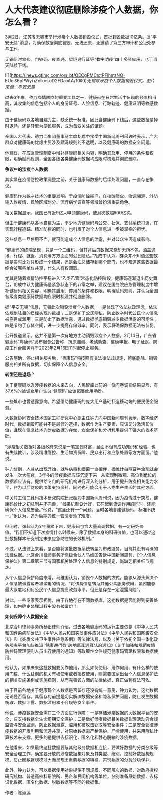 # 人大代表建议彻底删除涉疫个人数据，你怎么看？

3月2日，江苏省无锡市举行涉疫个人数据销毁仪式，首批销毁数据10亿条。据“平安无锡”消息，为确保数据彻底销毁、无法还原，还邀请了第三方审计和公证处参与工作。

无锡同时宣布，门铃码、疫查通、货运通行证等“数字防疫”四十多项应用，也于当天陆续下线。

![](https://inews.gtimg.com/om_bt/ODCgPMCrctPFlhmzNQ-
EUoiS6pPWyinZnlkvsjoD2FDaoAA/1000)_无锡市涉疫个人数据销毁仪式。图片来源：平安无锡_

过去3年来，作为疫情防控的重要工具之一，健康码在日常生活中出现的频率相当高，其收集的信息包括个人的身份证号、人脸信息、行踪轨迹、健康证明等敏感数据。

由于健康码以各地自建为主，缺乏统一标准，因此当健康码下线后，这些数据是择时退场，还是转型为便民服务，成为备受关注的话题。

全国人大代表、德力西集团董事局主席胡成中接受中国新闻周刊采访时表示，广大群众对健康码的忧虑主要涉及赋码规则的不透明，以及健康码的数据安全问题。

他建议，在应急管理制度中增补健康码相关内容，明确其启用、停用的条件和权限，明确赋码规则，全国各级各类健康码数据均应限时梳理并彻底删除。

**争议中的涉疫个人数据**

其实早在疫情防控政策调整之前，关于健康码数据的后续处理问题，一直存在争议。

健康码作为数字技术的重要发明，于疫情防控期间，在核酸筛查、流调溯源、外防输入性疫情、风险区域划分、流行病学调查等领域曾扮演重要角色。

相关数据显示，我国已有近9亿人申领健康码，使用次数超600亿次。

但由于健康码以各地自建为主，不少地方健康码与公交、社保、支付系统打通，在实现行程追踪、精准防控的同时，也引发了对个人信息进一步被掌控的担忧。

这些信息一旦使用不当，就可能造成个人信息的泄露，并对公众生活造成影响。

“健康码的终端呈现，只是一个二维码，但其背后的数据来源却无所不包，涵盖通讯、行程、就医、消费等方方面面的公民隐私。”胡成中认为，群众并不知道这些数据是实时比对只形成一个结果，还是会汇总储存到哪个部门，也不知道这些数据最终会被哪些单位共享，什么人有权调取。

尤其是随着疫情防控平稳进入“乙类乙管”常态化防控阶段，健康码逐渐退出历史舞台，胡成中认为健康码是紧急状态下的非常之举，建议在国务院应急管理制度中增补健康码相关内容，明确其启用、停用的条件和权限，明确赋码规则，并认为全国各级各类健康码数据均应限时梳理并彻底删除。

据“平安无锡”信息，无锡此次销毁涉疫个人数据，一是体现了依法执政理念，依法依规删除目的已经实现的数据；二是保护了公民隐私，防止数字时代公民个人信息被盗用或滥用；三是防止了数据泄露，通过数据彻底销毁减少数据泄露的可能性；四是节约了存储空间，进一步提高存储效率。同时，表示将确保数据无法被恢复。

公开报道显示，这并不是第一次有地方主动销毁涉疫个人数据。2月14日，广东省健康码“粤康码”发布服务公告称，抗原自测、老幼助查、健康申报、电子证照、防疫工作台服务将于2023年2月16日11时起停止服务。

公告明确，停止相关服务后，“粤康码”将按照有关法律法规规定，彻底删除、销毁服务相关所有数据，切实保障个人信息安全。

**转型还是退场？**

关于健康码以及涉疫数据的未来去向，人民智库此前的一份问卷调查结果显示，有37.6%的被调查用户认为“健康码”应该拓展使用场景。

一些城市也曾透露意向，希望借助健康码的庞大用户基础打造移动端的便民便企服务。

大数据协同安全技术国家工程研究中心副主任钟力向中国新闻周刊表示，数字经济时代，数据销毁可能并不是最佳的选择，数据作为生产要素，应该充分激活其价值，且现在信息技术为涉疫数据的存储、安全保护和分析利用提供了强大的技术基础。

“涉疫相关数据对各级政府来说是一笔宝贵财富，里面不但有成功知识和经验，也有失误教训，涉及精准管控、生活物资保障、民众出行和应急处置等方方面面。”他说。

钟力谈到，人类从出现开始，就与病毒和细菌一直相伴，据统计每隔百年全球就会发生一次大瘟疫。3年多的涉疫数据应该沉淀下来，从宏观到微观、高位到低位的数据都应该有，提供给专门的研究机构进行深入的分析，用于提升防疫相关能力水平，作为以后防疫的决策支持资料，同时也可能会用于人类生产生活的其他方面。

中关村工信二维码技术研究院院长张超对中国新闻周刊说，因为疫情过于突然，健康码设计之初机制并不完善，“如果机制设计好，它在起到流调作用的同时，还能确保个人信息安全。”他说，“这里还有一个问题，当时各地自建健康码，标准不统一。”他认为，这为后期的统一管理增添了难度。

但同时，张超认为3年积累下来，健康码包含大量流调数据，有一定研究价值。“我们不知道下次疫情什么时候来，除了数据本身的科研价值，也可以通过这批数据样本研究制定未来应急防控的长效机制。”

不过，从法律上来看，是否能将这批数据系统转型为市政服务，目前并没有明确的法律依据。北京合川律师事务所高级合伙人马维国告诉中国新闻周刊，《个人信息保护法》第二章第三节有国家机关处理个人信息的特别规定，尚缺乏相关细节规定。

从个人信息保护角度来看，马维国认为，销毁个人数据的方式，能够从源头解决个人信息被泄露或者被滥用的情况，“将该类信息转为其他公共服务使用，虽然能够最大限度地利用公民个人信息提高政务水平，但还是存在一定泄露风险”。

对此，一些专家表示担忧，由于各地存在不同数据库，这批数据是否能得到妥善处理，如何确定处理过程中没有被备份？

**如何保障个人数据安全**

北京合川律师事务所杨阳律师介绍，过去各地健康码的运行主要依靠《中华人民共和国传染病防治法》《中华人民共和国突发事件应对法》《中华人民共和国网络安全法》和《突发公共卫生事件应急条例》等法律法规，以及《关于依托全国一体化政务服务平台加快推进“健康通行码”跨地区互通互认的通知》《关于加强和规范疫情防控码管理便利人员出行使用的通知》等政策性文件规范健康码管理权限和数据使用。

他认为，如果未来这批数据要另作他用，那么如何使用、用作何用、有什么样的使用门槛、什么级别的机关有权使用或者授权使用，则需要国家出台个人信息保护法的相关实施条例或实施细则，从而完善该方面的法律依据，真正做到有法可依。

由于目前各地关于健康码个人数据是否留存还没有统一意见，钟力认为，这批数据无论是否留存，其留存的前提是切实解决数据安全和隐私保护问题，防止发生数据窃取、数据泄露、数据滥用和不合规等安全事件。

他说，涉疫数据安全需在三个方面进行保障：一是存储涉疫数据的大数据平台的安全，应支持数据全生命周期安全保护；二是做好涉疫数据相关数据处理活动的合规监管与安全监测，防止数据泄露、滥用和被攻击窃取等安全事件；三是安全管控涉疫数据的开发利用和流通共享，对原始数据需严格保护、严控使用，并采用隐私计算技术来支撑，更多的是提供去标识化、匿名化和静态脱敏的涉疫数据。

在他看来，如果最终这批数据要与其他政务数据相连接，要做好数据的分类分级等安全治理工作，确定要开放的涉疫数据集对象及其类型、级别，控制好数据集规模，防止因数据规模过大而呈现出重要数据的特征，实现数据的分类分级保护。

此外，钟力认为，可以根据使用对象提供不同规模、不同层次的数据，对政府授权研究机构、普通高校科研院所、民企和民间机构等单位，分别准备原始数据、去标识化数据、匿名化数据、脱敏数据等不同的数据集。

作者：陈淑莲

